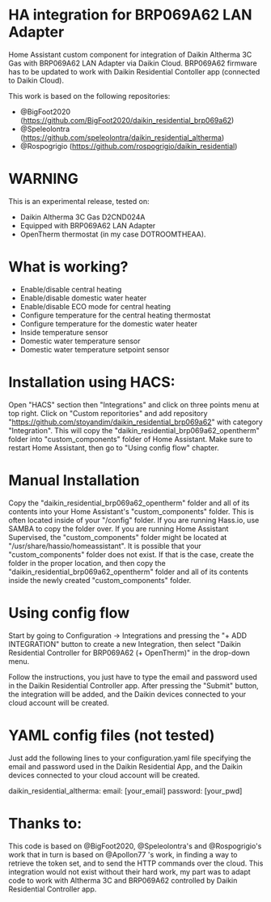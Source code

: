 # HA integration for BRP069A62 LAN Adapter

Home Assistant custom component for integration of Daikin Altherma 3C Gas with BRP069A62 LAN Adapter via Daikin Cloud. BRP069A62 firmware has to be updated to work with Daikin Residential Contoller app (connected to Daikin Cloud).

This work is based on the following repositories:
- @BigFoot2020 (https://github.com/BigFoot2020/daikin_residential_brp069a62)
- @Speleolontra (https://github.com/speleolontra/daikin_residential_altherma)
- @Rospogrigio (https://github.com/rospogrigio/daikin_residential)

# WARNING
This is an experimental release, tested on:
- Daikin Altherma 3C Gas D2CND024A
- Equipped with BRP069A62 LAN Adapter
- OpenTherm thermostat (in my case DOTROOMTHEAA).

# What is working?
- Enable/disable central heating 
- Enable/disable domestic water heater
- Enable/disable ECO mode for central heating
- Configure temperature for the central heating thermostat
- Configure temperature for the domestic water heater
- Inside temperature sensor
- Domestic water temperature sensor
- Domestic water temperature setpoint sensor

# Installation using HACS:

Open "HACS" section then "Integrations" and click on three points menu at top right. Click on "Custom reporitories" and add repository "https://github.com/stoyandim/daikin_residential_brp069a62" with category "Integration".
This will copy the "daikin_residential_brp069a62_opentherm" folder into "custom_components" folder of Home Assistant.
Make sure to restart Home Assistant, then go to "Using config flow" chapter.

# Manual Installation

Copy the "daikin_residential_brp069a62_opentherm" folder and all of its contents into your Home Assistant's "custom_components" folder. This is often located inside of your "/config" folder. If you are running Hass.io, use SAMBA to copy the folder over. If you are running Home Assistant Supervised, the "custom_components" folder might be located at "/usr/share/hassio/homeassistant". It is possible that your "custom_components" folder does not exist. If that is the case, create the folder in the proper location, and then copy the "daikin_residential_brp069a62_opentherm" folder and all of its contents inside the newly created "custom_components" folder.

# Using config flow

Start by going to Configuration -> Integrations and pressing the "+ ADD INTEGRATION" button to create a new Integration, then select "Daikin Residential Controller for BRP069A62 (+ OpenTherm)" in the drop-down menu.

Follow the instructions, you just have to type the email and password used in the Daikin Residential Controller app. After pressing the "Submit" button, the integration will be added, and the Daikin devices connected to your cloud account will be created.

# YAML config files (not tested)

Just add the following lines to your configuration.yaml file specifying the email and password used in the Daikin Residential App, and the Daikin devices connected to your cloud account will be created.

daikin_residential_altherma:
  email: [your_email]
  password: [your_pwd]


# Thanks to:

This code is based on @BigFoot2020, @Speleolontra's and @Rospogrigio's work that in turn is based on @Apollon77 's work, in finding a way to retrieve the token set, and to send the HTTP commands over the cloud. This integration would not exist without their hard work, my part was to adapt code to work with Altherma 3C and BRP069A62 controlled by Daikin Residential Controller app.

